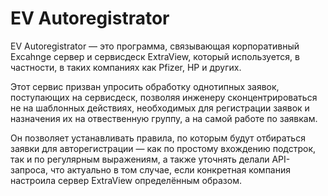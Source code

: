 # EV Autoregistrator
EV Autoregistrator — это программа, связывающая корпоративный Excahnge сервер и сервисдеск ExtraView, который используется, в частности, в таких компаниях как Pfizer, HP и других.

Этот сервис призван упросить обработку однотипных заявок, поступающих на сервисдеск, позволяя инженеру сконцентрироваться не на шаблонных действиях, необходимых для регистрации заявок и назначения их на отвественную группу, а на самой работе по заявкам. 

Он позволяет устанавливать правила, по которым будут отбираться заявки для авторегистрации — как по простому вхождению подстрок, так и по регулярным выражениям, а также уточнять делали API-запроса, что актуально в том случае, если конкретная компания настроила сервер ExtraView определённым образом. 
